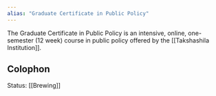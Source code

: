 ```yaml
---
alias: "Graduate Certificate in Public Policy"
---
```


The Graduate Certificate in Public Policy is an intensive, online, one-semester (12 week) course in public policy offered by the [[Takshashila Institution]]. 

## Colophon
Status: [[Brewing]]